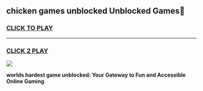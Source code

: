 
## chicken games unblocked Unblocked Games👋
<h3>
<a href="https://premium.freeplayer.one?title=chicken_games_unblocked&ref=16F">CLICK TO PLAY</a></h3>
<hr>

<h3>
<a href="https://premium.freeplayer.one?title=chicken_games_unblocked&ref=16F">CLICK 2 PLAY</a>
  
</h3>

<a href="https://premium.freeplayer.one?title=chicken_games_unblocked&ref=16F/"><img src="https://clearcache.store/games.png"></a>


**worlds hardest game unblocked: Your Gateway to Fun and Accessible Online Gaming**
